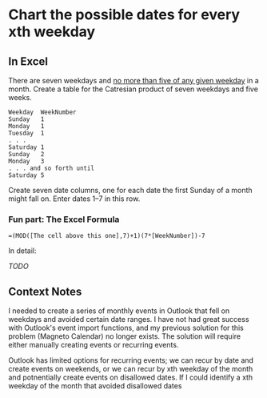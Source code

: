 # Chart the possible dates for every xth weekday

## In Excel

There are seven weekdays and [no more than five of any given weekday](https://math.stackexchange.com/a/1547547/80230) in a month. Create a table for the Catresian product of seven weekdays and five weeks.

```
Weekday  WeekNumber
Sunday   1
Monday   1
Tuesday  1
. . .
Saturday 1
Sunday   2
Monday   3
. . . and so forth until
Saturday 5
```

Create seven date columns, one for each date the first Sunday of a month might fall on. Enter dates 1–7 in this row.

### Fun part: The Excel Formula

```excel
=(MOD([The cell above this one],7)+1)(7*[WeekNumber])-7
```

In detail:

*TODO*

## Context Notes
I needed to create a series of monthly events in Outlook that fell on weekdays and avoided certain date ranges. I have not had great success with Outlook's event import functions, and my previous solution for this problem (Magneto Calendar) no longer exists. The solution will require either manually creating events or recurring events.

Outlook has limited options for recurring events; we can recur by date and create events on weekends, or we can recur by xth weekday of the month and potnentially create events on disallowed dates. If I could identify a xth weekday of the month that avoided disallowed dates
